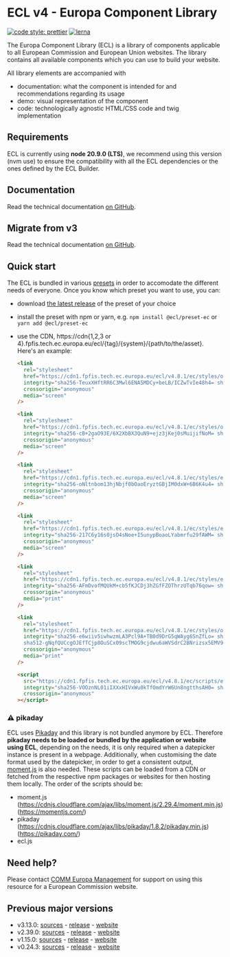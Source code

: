 # ECL v4 - Europa Component Library

[![code style: prettier](https://img.shields.io/badge/code_style-prettier-ff69b4.svg?style=flat-square)](https://github.com/prettier/prettier)
[![lerna](https://img.shields.io/badge/maintained%20with-lerna-cc00ff.svg)](https://lernajs.io/)

The Europa Component Library (ECL) is a library of components applicable to all European Commission and European Union websites. The library contains all available components which you can use to build your website.

All library elements are accompanied with

- documentation: what the component is intended for and recommendations regarding its usage
- demo: visual representation of the component
- code: technologically agnostic HTML/CSS code and twig implementation

## Requirements

ECL is currently using **node 20.9.0 (LTS)**, we recommend using this version (nvm use) to ensure the compatibility with all the ECL dependencies or the ones defined by the ECL Builder.

## Documentation

Read the technical documentation [on GitHub](docs/README.md).

## Migrate from v3

Read the technical documentation [on GitHub](docs/Migrating-v4.md).

## Quick start

The ECL is bundled in various [presets](docs/presets.md) in order to accomodate the different needs of everyone. Once you know which preset you want to use, you can:

- download [the latest release](https://github.com/ec-europa/europa-component-library/releases/latest) of the preset of your choice
- install the preset with npm or yarn, e.g. `npm install @ecl/preset-ec` or `yarn add @ecl/preset-ec`
- use the CDN, https://cdn{1,2,3 or 4}.fpfis.tech.ec.europa.eu/ecl/{tag}/{system}/{path/to/the/asset}. Here's an example:

  ```html
  <link
    rel="stylesheet"
    href="https://cdn1.fpfis.tech.ec.europa.eu/ecl/v4.8.1/ec/styles/optional/ecl-ec-default.css"
    integrity="sha256-TeuxXHftRR6C3Mwl6ENA5MDCy+beLB/ICZwTvIe48h4= sha384-Dp/9g2FHombY9FoRmtI6AdADWUi1wGR5F3rQC2UcYHerAuRvzSkPNRSZawBv8nlJ sha512-/8BciqitYUacXfKcLu9mwx3lIbhGK8hyEVcn63DYNZ3+7NyCRpkWC1R5T9omOEZpGIi7QU83KhMXBQgTGFXbWQ=="
    crossorigin="anonymous"
    media="screen"
  />
  ```

  ```html
  <link
    rel="stylesheet"
    href="https://cdn1.fpfis.tech.ec.europa.eu/ecl/v4.8.1/ec/styles/optional/ecl-reset.css"
    integrity="sha256-cB+2gaO93E/6X2XbBX3QuN9+ejz3jKej0sMuijifNoM= sha384-1vuM5dTmA3nkg19AWFmNXAreNq7QcdtzpbgCOviaJdn2/S8KJkcU+yHqg/7dtBWq sha512-4e8LdEHI+dszIbp0Vl6iTtIiU0Urvtxv235RDAtgLws2IVYS8/I5RVXAPyszvRgYRsxJofT0Hi2EhQOXn0lAOw=="
    crossorigin="anonymous"
    media="screen"
  />
  ```

  ```html
  <link
    rel="stylesheet"
    href="https://cdn1.fpfis.tech.ec.europa.eu/ecl/v4.8.1/ec/styles/ecl-ec.css"
    integrity="sha256-oNltnbom13hjNbjf0bOaoEryztGBjIM0dxW+6B6K4u4= sha384-UCzb3Wr61GTH9ni7H9lsXJ2B0dSjXAP+KXSviP1naNe4WX+JPQFB6hfDYhi/AwoL sha384-pht7Ak0/atyGGU+sNdoGMoYPtcq5gJ9eOEiD8jhbqowXOp04VjhqALtBzjQO+xVa sha512-xdo5nJPjpTjayd2nwR14AubkmVzk3rZjqbBOllQqW0JFfmqjbiRiycKVvQ02scSzjRMxJ6gvP4erDhQGX0rc+Q=="
    crossorigin="anonymous"
    media="screen"
  />
  ```

  ```html
  <link
    rel="stylesheet"
    href="https://cdn1.fpfis.tech.ec.europa.eu/ecl/v4.8.1/ec/styles/ecl-ec-utilities.css"
    integrity="sha256-217C6y16s0jsO4sNoe+I5unypBoaoLYabmrfu29fAWM= sha384-9E7cKdcPqPNWMNmx5Rn9XJO58MGACUQ+rB+yJVxmQm1ED4/hWFF6al7DwUoykrxi sha512-Ml1CkmJYpMt/yPbFoUUqy7Fyhd/xMmLDU5XoGG8Zra5oO5GOJEXGScoSpU+sxu5b4u/onjsFeJeMFyp1S/PxYA=="
    crossorigin="anonymous"
    media="screen"
  />
  ```

  ```html
  <link
    rel="stylesheet"
    href="https://cdn1.fpfis.tech.ec.europa.eu/ecl/v4.8.1/ec/styles/ecl-ec-print.css"
    integrity="sha256-AFmDvofMQUkM+cb5fKJCDj3hZGfFZOThrzUTqb76qow= sha384-/uofNQJMnNJCjn/MNbNy/lUoYxxPDSB12tig+dwd2nu49k7j1nFufhV5ivO0fCLO sha512-sC0EIvBeW5/lfXHLbAsr46LzA/sBcCa/zk9QwuNBbwUTs22FRG3buHYY5tT2fP+Pyo7ybyVbcWmu82w+S0pDMw=="
    crossorigin="anonymous"
    media="print"
  />
  ```

  ```html
  <link
    rel="stylesheet"
    href="https://cdn1.fpfis.tech.ec.europa.eu/ecl/v4.8.1/ec/styles/optional/ecl-ec-default-print.css"
    integrity="sha256-e6wiiv5iwhwzmLA3Pcl9A+TB0d9DrG5qWAyg6SnZfLo= sha384-NYnav9ZCqzabkWyUPkAAUQTPxvup6lOi/zJBD/o7z+XSUzHyUxUT2WSAbs95Psoy
    sha512-gNqfQUCcgOJEfTCjp8OuSCx09scTMOG9cjdwu6aWVSdrC2BNrizsx5EMV96iQppTcyYtveLnKWkPLM0DMTubJA=="
    crossorigin="anonymous"
    media="print"
  />
  ```

  ```html
  <script
    src="https://cdn1.fpfis.tech.ec.europa.eu/ecl/v4.8.1/ec/scripts/ecl-ec.js"
    integrity="sha256-VOOznNL01iIXXxHIVxWu0kTfOmdYrW6Un8ngtthsAH0= sha384-91T64v17CucFrrb07DcuKQFzcvyRWybQVoLrqW9MtJgR1aiMC1PU6s/ld3di9Ll9 sha512-UBifZnadnJZR/x1oGsbgKIkDSEx0fB/JdO0aTYLoanC9nZzYRrD6sYvvcDXSRsIKijlCwxYsIPuQbPs7HX4bYA=="
    crossorigin="anonymous"
  ></script>
  ```

### :warning: pikaday

ECL uses [Pikaday](https://github.com/Pikaday/Pikaday) and this library is not bundled anymore by ECL.
Therefore **pikaday needs to be loaded or bundled by the application or website using ECL**, depending on the needs, it is only required when a datepicker instance is present in a webpage.
Additionally, when customising the date format used by the datepicker, in order to get a consistent output, [moment.js](https://momentjs.com/) is also needed.
These scripts can be loaded from a CDN or fetched from the respective npm packages or websites for then hosting them locally.
The order of the scripts should be:

- moment.js (https://cdnjs.cloudflare.com/ajax/libs/moment.js/2.29.4/moment.min.js) (https://momentjs.com/)
- pikaday (https://cdnjs.cloudflare.com/ajax/libs/pikaday/1.8.2/pikaday.min.js) (https://pikaday.com/)
- ecl.js

## Need help?

Please contact [COMM Europa Management](mailto:Europamanagement@ec.europa.eu) for support on using this resource for a European Commission website.

## Previous major versions

- v3.13.0: [sources](https://github.com/ec-europa/europa-component-library/tree/v3) - [release](https://github.com/ec-europa/europa-component-library/releases/tag/v3.13.0) - [website](https://ec.europa.eu/component-library/v3.13.0/)
- v2.39.0: [sources](https://github.com/ec-europa/europa-component-library/tree/v2) - [release](https://github.com/ec-europa/europa-component-library/releases/tag/v2.39.0) - [website](https://ec.europa.eu/component-library/v2.39.0/)
- v1.15.0: [sources](https://github.com/ec-europa/europa-component-library/tree/v1) - [release](https://github.com/ec-europa/europa-component-library/releases/tag/v1.15.0) - [website](https://ec.europa.eu/component-library/v1.15.0/)
- v0.24.3: [sources](https://github.com/ec-europa/europa-component-library/tree/v0) - [release](https://github.com/ec-europa/europa-component-library/releases/tag/v0.24.3) - [website](https://ec.europa.eu/component-library/v0.24.3/)
